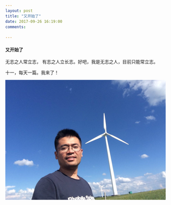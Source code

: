 ```yaml
---
layout: post
title: "又开始了"
date: 2017-09-26 16:19:00
comments:

---
```


#### 又开始了

无志之人常立志， 有志之人立长志。好吧，我是无志之人，目前只能常立志。 

十一，每天一篇。我来了！


![wind-man](/images/wind-man.jpeg)

